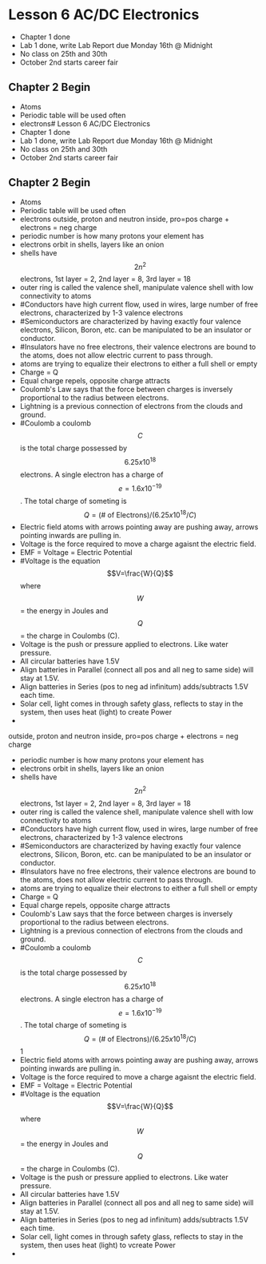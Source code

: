 # Lesson 6 AC/DC Electronics
- Chapter 1 done
- Lab 1 done, write Lab Report due Monday 16th @ Midnight
- No class on 25th and 30th
- October 2nd starts career fair
## Chapter 2 Begin
- Atoms
- Periodic table will be used often
- electrons# Lesson 6 AC/DC Electronics
- Chapter 1 done
- Lab 1 done, write Lab Report due Monday 16th @ Midnight
- No class on 25th and 30th
- October 2nd starts career fair
## Chapter 2 Begin
- Atoms
- Periodic table will be used often
- electrons outside, proton and neutron inside, pro=pos charge + electrons = neg charge
- periodic number is how many protons your element has
- electrons orbit in shells, layers like an onion
- shells have $$2n^2$$ electrons, 1st layer = 2, 2nd layer = 8, 3rd layer = 18
- outer ring is called the valence shell, manipulate valence shell with low connectivity to atoms
- #Conductors have high current flow, used in wires, large number of free electrons, characterized by 1-3 valence electrons
- #Semiconductors are characterized by having exactly four valence electrons, Silicon, Boron, etc. can be manipulated to be an insulator or conductor.
- #Insulators have no free electrons, their valence electrons are bound to the atoms, does not allow electric current to pass through.
- atoms are trying to equalize their electrons to either a full shell or empty
- Charge = Q
- Equal charge repels, opposite charge attracts
- Coulomb's Law says that the force between charges is inversely proportional to the radius between electrons.
- Lightning is a previous connection of electrons from the clouds and ground.
- #Coulomb a coulomb $$C$$ is the total charge possessed by $$6.25x10^{18}$$ electrons. A single electron has a charge of $$e=1.6x10^{-19}$$. The total charge of someting is $$Q=\text{(# of Electrons)/}(6.25x10^{18}/C)$$
- Electric field atoms with arrows pointing away are pushing away, arrows pointing inwards are pulling in.
- Voltage is the force required to move a charge agaisnt the electric field.
- EMF = Voltage = Electric Potential
- #Voltage is the equation $$V=\frac{W}{Q}$$ where $$W$$ = the energy in Joules and $$Q$$ = the charge in Coulombs (C).
- Voltage is the push or pressure applied to electrons. Like water pressure.
- All circular batteries have 1.5V
- Align batteries in Parallel (connect all pos and all neg to same side) will stay at 1.5V.
- Align batteries in Series (pos to neg ad infinitum) adds/subtracts 1.5V each time.
- Solar cell, light comes in through safety glass, reflects to stay in the system, then uses heat (light) to create Power
- 
 outside, proton and neutron inside, pro=pos charge + electrons = neg charge
- periodic number is how many protons your element has
- electrons orbit in shells, layers like an onion
- shells have $$2n^2$$ electrons, 1st layer = 2, 2nd layer = 8, 3rd layer = 18
- outer ring is called the valence shell, manipulate valence shell with low connectivity to atoms
- #Conductors have high current flow, used in wires, large number of free electrons, characterized by 1-3 valence electrons
- #Semiconductors are characterized by having exactly four valence electrons, Silicon, Boron, etc. can be manipulated to be an insulator or conductor.
- #Insulators have no free electrons, their valence electrons are bound to the atoms, does not allow electric current to pass through.
- atoms are trying to equalize their electrons to either a full shell or empty
- Charge = Q
- Equal charge repels, opposite charge attracts
- Coulomb's Law says that the force between charges is inversely proportional to the radius between electrons.
- Lightning is a previous connection of electrons from the clouds and ground.
- #Coulomb a coulomb $$C$$ is the total charge possessed by $$6.25x10^{18}$$ electrons. A single electron has a charge of $$e=1.6x10^{-19}$$. The total charge of someting is $$Q=\text{(# of Electrons)/}(6.25x10^{18}/C)$$1
- Electric field atoms with arrows pointing away are pushing away, arrows pointing inwards are pulling in.
- Voltage is the force required to move a charge agaisnt the electric field.
- EMF = Voltage = Electric Potential
- #Voltage is the equation $$V=\frac{W}{Q}$$ where $$W$$ = the energy in Joules and $$Q$$ = the charge in Coulombs (C).
- Voltage is the push or pressure applied to electrons. Like water pressure.
- All circular batteries have 1.5V
- Align batteries in Parallel (connect all pos and all neg to same side) will stay at 1.5V.
- Align batteries in Series (pos to neg ad infinitum) adds/subtracts 1.5V each time.
- Solar cell, light comes in through safety glass, reflects to stay in the system, then uses heat (light) to vcreate Power
- 

